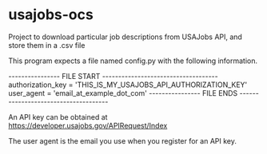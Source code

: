 # usajobs-ocs
Project to download particular job descriptions from USAJobs API, and 
store them in a .csv file

This program expects a file named config.py with the following information. 

---------------- FILE START ------------------------------------
authorization_key = 'THIS_IS_MY_USAJOBS_API_AUTHORIZATION_KEY'
user_agent = 'email_at_example_dot_com'
---------------- FILE ENDS -------------------------------------

An API key can be obtained at https://developer.usajobs.gov/APIRequest/Index 

The user agent is the email you use when you register for an API key. 